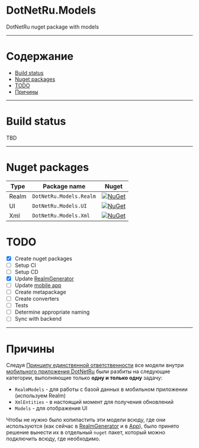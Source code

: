 # DotNetRu.Models
DotNetRu nuget package with models

***

# Содержание

* [Build status](#build-status)
* [Nuget packages](#nuget-packages)
* [TODO](#todo)
* [Причины](#причины)

***

# Build status
TBD

***

# Nuget packages
Type  |      Package name       |                                                                     Nuget
----- | ----------------------- | ---------------------------------------------------------------------------------------------------------------------------------------------
Realm | `DotNetRu.Models.Realm` | [![NuGet](https://img.shields.io/nuget/v/DotNetRu.Models.Realm.svg?style=flat-square)](https://www.nuget.org/packages/DotNetRu.Models.Realm/)
UI    | `DotNetRu.Models.UI`    | [![NuGet](https://img.shields.io/nuget/v/DotNetRu.Models.UI.svg?style=flat-square)](https://www.nuget.org/packages/DotNetRu.Models.UI/)
Xml   | `DotNetRu.Models.Xml`   | [![NuGet](https://img.shields.io/nuget/v/DotNetRu.Models.Xml.svg?style=flat-square)](https://www.nuget.org/packages/DotNetRu.Models.Xml/)

# TODO

* [x] Create nuget packages
* [ ] Setup CI
* [ ] Setup CD
* [x] Update [RealmGenerator](https://github.com/pfedotovsky/DotNetRu.RealmGenerator)
* [ ] Update [mobile app](https://github.com/DotNetRu/App)
* [ ] Create metapackage
* [ ] Create converters
* [ ] Tests
* [ ] Determine appropriate naming
* [ ] Sync with backend

***

# Причины

Следуя [Принципу единственной ответственности](https://ru.wikipedia.org/wiki/Принцип_единственной_ответственности) все модели внутри [мобильного приложения DotNetRu](https://github.com/DotNetRu/App) были разбиты на следующие категории, выполняющие только **одну и только одну** задачу:
* `RealmModels` - для работы с базой данных в мобильном приложении (используем Realm)
* `XmlEntities` - в настоящий момент для получения обновлений
* `Models` - для отображения UI

Чтобы не нужно было копипастить эти модели всюду, где они используются (как сейчас в [RealmGenerator](https://github.com/pfedotovsky/DotNetRu.RealmGenerator/tree/3ce36c50dfa70dced7d556d15673a9cc9d07e990/RealmGenerator) и в [App](https://github.com/DotNetRu/App/tree/9a9c3a963c15d0746f695a2c24a3027126eaca34/DotNetRu.DataStore.Audit)), было принято решение вынести их в отдельный `nuget` пакет, который можно подключить всюду, где необходимо.